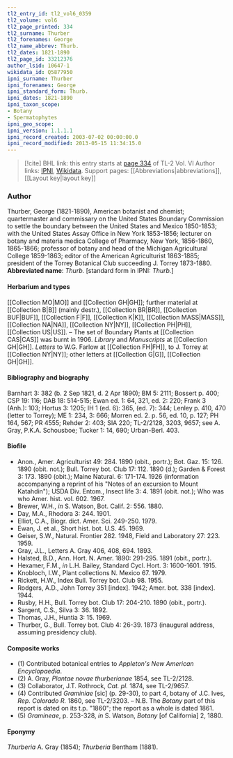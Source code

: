 ```yaml
---
tl2_entry_id: tl2_vol6_0359
tl2_volume: vol6
tl2_page_printed: 334
tl2_surname: Thurber
tl2_forenames: George
tl2_name_abbrev: Thurb.
tl2_dates: 1821-1890
tl2_page_id: 33212376
author_lsid: 10647-1
wikidata_id: Q5877950
ipni_surname: Thurber
ipni_forenames: George
ipni_standard_form: Thurb.
ipni_dates: 1821-1890
ipni_taxon_scope: 
- Botany
- Spermatophytes
ipni_geo_scope: 
ipni_version: 1.1.1.1
ipni_record_created: 2003-07-02 00:00:00.0
ipni_record_modified: 2013-05-15 11:34:15.0
---
```


> [!cite] BHL link: this entry starts at [page 334](https://www.biodiversitylibrary.org/page/33212376) of TL-2 Vol. VI
> Author links: [IPNI](https://www.ipni.org/a/10647-1), [Wikidata](https://www.wikidata.org/wiki/Q5877950). Support pages: [[Abbreviations|abbreviations]], [[Layout key|layout key]]

### Author

Thurber, George (1821-1890), American botanist and chemist; quartermaster and commissary on the United States Boundary Commission to settle the boundary between the United States and Mexico 1850-1853; with the United States Assay Office in New York 1853-1856; lecturer on botany and materia medica College of Pharmacy, New York, 1856-1860, 1865-1866; professor of botany and head of the Michigan Agricultural College 1859-1863; editor of the American Agriculturist 1863-1885; president of the Torrey Botanical Club succeeding J. Torrey 1873-1880. 
**Abbreviated name**: *Thurb.* \[standard form in IPNI: *Thurb.*\]

#### Herbarium and types

[[Collection MO|MO]] and [[Collection GH|GH]]; further material at [[Collection B|B]] (mainly destr.), [[Collection BR|BR]], [[Collection BUF|BUF]], [[Collection F|F]], [[Collection K|K]], [[Collection MASS|MASS]], [[Collection NA|NA]], [[Collection NY|NY]], [[Collection PH|PH]], [[Collection US|US]]. – The set of Boundary Plants at [[Collection CAS|CAS]] was burnt in 1906. *Library* and *Manuscripts* at [[Collection GH|GH]]. *Letters* to W.G. Farlow at [[Collection FH|FH]], to J. Torrey at [[Collection NY|NY]]; other letters at [[Collection G|G]], [[Collection GH|GH]].

#### Bibliography and biography

Barnhart 3: 382 (b. 2 Sep 1821, d. 2 Apr 1890); BM 5: 2111; Bossert p. 400; CSP 19: 116; DAB 18: 514-515; Ewan ed. 1: 64, 321, ed. 2: 220; Frank 3 (Anh.): 103; Hortus 3: 1205; IH 1 (ed. 6): 365, (ed. 7): 344; Lenley p. 410, 470 (letter to Torrey); ME 1: 234, 3: 666; Morren ed. 2. p. 56, ed. 10, p. 127; PH 164, 567; PR 4555; Rehder 2: 403; SIA 220; TL-2/2128, 3203, 9657; see A. Gray, P.K.A. Schousboe; Tucker 1: 14, 690; Urban-Berl. 403.

#### Biofile

- Anon., Amer. Agriculturist 49: 284. 1890 (obit., portr.); Bot. Gaz. 15: 126. 1890 (obit. not.); Bull. Torrey bot. Club 17: 112. 1890 (d.); Garden & Forest 3: 173. 1890 (obit.); Maine Natural. 6: 171-174. 1926 (information accompanying a reprint of his "Notes of an excursion to Mount Katahdin"); USDA Div. Entom., Insect life 3: 4. 1891 (obit. not.); Who was who Amer. hist. vol. 602. 1967.
- Brewer, W.H., *in* S. Watson, Bot. Calif. 2: 556. 1880.
- Day, M.A., Rhodora 3: 244. 1901.
- Elliot, C.A., Biogr. dict. Amer. Sci. 249-250. 1979.
- Ewan, J. et al., Short hist. bot. U.S. 45. 1969.
- Geiser, S.W., Natural. Frontier 282. 1948, Field and Laboratory 27: 223. 1959.
- Gray, J.L., Letters A. Gray 406, 408, 694. 1893.
- Halsted, B.D., Ann. Hort. N. Amer. 1890: 291-295. 1891 (obit., portr.).
- Hexamer, F.M., *in* L.H. Bailey, Standard Cycl. Hort. 3: 1600-1601. 1915.
- Knobloch, I.W., Plant collections N. Mexico 67. 1979.
- Rickett, H.W., Index Bull. Torrey bot. Club 98. 1955.
- Rodgers, A.D., John Torrey 351 \[index\]. 1942; Amer. bot. 338 \[index\]. 1944.
- Rusby, H.H., Bull. Torrey bot. Club 17: 204-210. 1890 (obit., portr.).
- Sargent, C.S., Silva 3: 36. 1892.
- Thomas, J.H., Huntia 3: 15. 1969.
- Thurber, G., Bull. Torrey bot. Club 4: 26-39. 1873 (inaugural address, assuming presidency club).

#### Composite works

- (1) Contributed botanical entries to *Appleton's New American Encyclopaedia*.
- (2) A. Gray, *Plantae novae thurberianae* 1854, see TL-2/2128.
- (3) Collaborator, J.T. Rothrock, *Cat. pl.* 1874, see TL-2/9657.
- (4) Contributed *Graminiae* \[sic\] (p. 29-30), to part 4, botany of J.C. Ives, *Rep. Colorado R.* 1860, see TL-2/3203. – N.B. The *Botany* part of this report is dated on its t.p. "1860"; the report as a whole is dated 1861.
- (5) *Gramineae*, p. 253-328, *in* S. Watson, *Botany* \[of California\] 2, 1880.

#### Eponymy

*Thurberia* A. Gray (1854); *Thurberia* Bentham (1881).

